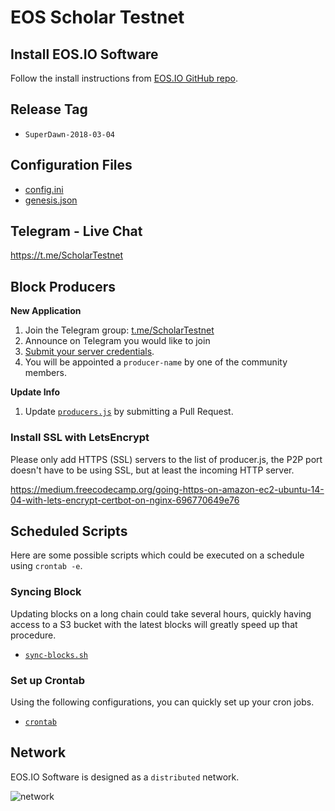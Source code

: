 # EOS Scholar Testnet

## Install EOS.IO Software

Follow the install instructions from [EOS.IO GitHub repo](https://github.com/EOSIO/eos).

## Release Tag

- `SuperDawn-2018-03-04`

## Configuration Files

- [config.ini](eos/data-dir/config.ini)
- [genesis.json](eos/genesis.json)

## Telegram - Live Chat

https://t.me/ScholarTestnet

## Block Producers

**New Application**

1. Join the Telegram group: [t.me/ScholarTestnet](https://t.me/ScholarTestnet)
2. Announce on Telegram you would like to join
3. [Submit your server credentials](https://docs.google.com/forms/d/1wUrzzyyzqQAPIGaikxrJEKq9iDnICO9bw4mkaXalu0Y).
4. You will be appointed a `producer-name` by one of the community members.

**Update Info**

1. Update [`producers.js`](https://github.com/ScholarTestnet/ScholarTestnet.github.io/blob/master/producer.js) by submitting a Pull Request.

### Install SSL with LetsEncrypt

Please only add HTTPS (SSL) servers to the list of producer.js, the P2P port doesn't have to be using SSL, but at least the incoming HTTP server.

https://medium.freecodecamp.org/going-https-on-amazon-ec2-ubuntu-14-04-with-lets-encrypt-certbot-on-nginx-696770649e76

## Scheduled Scripts

Here are some possible scripts which could be executed on a schedule using `crontab -e`.

### Syncing Block

Updating blocks on a long chain could take several hours,
quickly having access to a S3 bucket with the latest blocks will greatly speed up that procedure.

- [`sync-blocks.sh`](cron/sync-blocks.sh)

### Set up Crontab

Using the following configurations, you can quickly set up your cron jobs.

- [`crontab`](cron/crontab)

## Network

EOS.IO Software is designed as a `distributed` network.

![network](https://cdn.buttercms.com/oihuotblToORkNDsbJqd)
